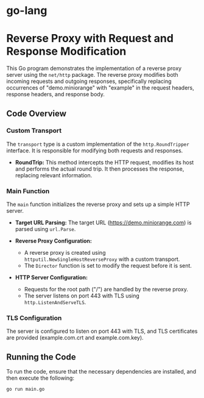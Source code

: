 # go-lang

# Reverse Proxy with Request and Response Modification

This Go program demonstrates the implementation of a reverse proxy server using the `net/http` package. The reverse proxy modifies both incoming requests and outgoing responses, specifically replacing occurrences of "demo.miniorange" with "example" in the request headers, response headers, and response body.

## Code Overview

### Custom Transport

The `transport` type is a custom implementation of the `http.RoundTripper` interface. It is responsible for modifying both requests and responses.

- **RoundTrip:** This method intercepts the HTTP request, modifies its host and performs the actual round trip. It then processes the response, replacing relevant information.

### Main Function

The `main` function initializes the reverse proxy and sets up a simple HTTP server.

- **Target URL Parsing:** The target URL (https://demo.miniorange.com) is parsed using `url.Parse`.

- **Reverse Proxy Configuration:**
  - A reverse proxy is created using `httputil.NewSingleHostReverseProxy` with a custom transport.
  - The `Director` function is set to modify the request before it is sent.

- **HTTP Server Configuration:**
  - Requests for the root path ("/") are handled by the reverse proxy.
  - The server listens on port 443 with TLS using `http.ListenAndServeTLS`.

### TLS Configuration

The server is configured to listen on port 443 with TLS, and TLS certificates are provided (example.com.crt and example.com.key).

## Running the Code

To run the code, ensure that the necessary dependencies are installed, and then execute the following:

```bash
go run main.go
